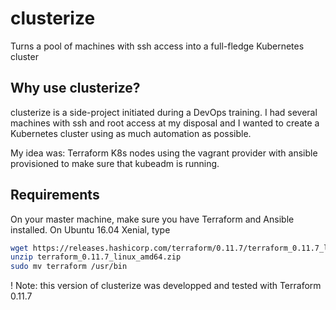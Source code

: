 # clusterize
Turns a pool of machines with ssh access into a full-fledge Kubernetes cluster

## Why use clusterize?

clusterize is a side-project initiated during a DevOps training. I had several machines with ssh and root access at my disposal and I wanted to create a Kubernetes cluster using as much automation as possible.

My idea was: Terraform K8s nodes using the vagrant provider with ansible provisioned to make sure that kubeadm is running.

## Requirements

On your master machine, make sure you have Terraform and Ansible installed. On Ubuntu 16.04 Xenial, type

```sh
wget https://releases.hashicorp.com/terraform/0.11.7/terraform_0.11.7_linux_amd64.zip
unzip terraform_0.11.7_linux_amd64.zip
sudo mv terraform /usr/bin
```
! Note: this version of clusterize was developped and tested with Terraform 0.11.7

